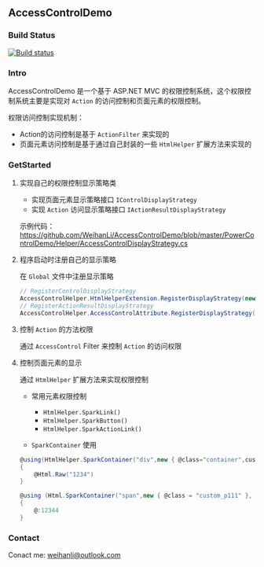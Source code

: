 ## AccessControlDemo

### Build Status
[![Build status](https://ci.appveyor.com/api/projects/status/ht69a1o8b9ss9v8a?svg=true)](https://ci.appveyor.com/project/WeihanLi/accesscontroldemo)

### Intro
AccessControlDemo 是一个基于 ASP.NET MVC 的权限控制系统，这个权限控制系统主要是实现对 `Action` 的访问控制和页面元素的权限控制。

权限访问控制实现机制：

- Action的访问控制是基于 `ActionFilter` 来实现的
- 页面元素访问控制是基于通过自己封装的一些 `HtmlHelper` 扩展方法来实现的

### GetStarted
1. 实现自己的权限控制显示策略类

    - 实现页面元素显示策略接口 `IControlDisplayStrategy`
    - 实现 `Action` 访问显示策略接口 `IActionResultDisplayStrategy`

    示例代码：
   <https://github.com/WeihanLi/AccessControlDemo/blob/master/PowerControlDemo/Helper/AccessControlDisplayStrategy.cs>


1. 程序启动时注册自己的显示策略

    在 `Global` 文件中注册显示策略
    ``` csharp
    // RegisterControlDisplayStrategy
    AccessControlHelper.HtmlHelperExtension.RegisterDisplayStrategy(new AccessControlDisplayStrategy());
    // RegisterActionResultDisplayStrategy
    AccessControlHelper.AccessControlAttribute.RegisterDisplayStrategy(new AccessActionResultDisplayStrategy());
    ```
    

1. 控制 `Action` 的方法权限

    通过 `AccessControl` Filter 来控制 `Action` 的访问权限

1. 控制页面元素的显示

    通过 `HtmlHelper` 扩展方法来实现权限控制

    - 常用元素权限控制
        
        - `HtmlHelper.SparkLink()`
        - `HtmlHelper.SparkButton()`
        - `HtmlHelper.SparkActionLink()`

    - `SparkContainer` 使用
    
    ``` csharp
    @using(HtmlHelper.SparkContainer("div",new { @class="container",custom-attribute = "abcd" }))
    {
        @Html.Raw("1234")
    }

    @using (Html.SparkContainer("span",new { @class = "custom_p111" }, "F7A17FF9-3371-4667-B78E-BD11691CA852"))
    {
        @:12344
    }
    ```

### Contact
Conact me: <weihanli@outlook.com>